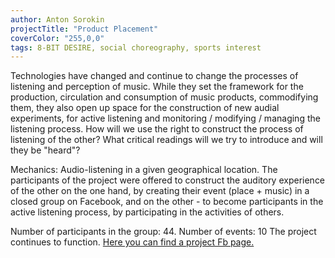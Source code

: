 ```yaml
---
author: Anton Sorokin
projectTitle: "Product Placement"
coverColor: "255,0,0"
tags: 8-BIT DESIRE, social choreography, sports interest
---
```

Technologies have changed and continue to change the processes of listening and perception of music. While they set the framework for the production, circulation and consumption of music products, commodifying them, they also open up space for the construction of new audial experiments, for active listening and monitoring / modifying / managing the listening process. How will we use the right to construct the process of listening of the other? What critical readings will we try to introduce and will they be "heard"?

Mechanics:
Audio-listening in a given geographical location. The participants of the project were offered to construct the auditory experience of the other on the one hand, by creating their event (place + music) in a closed group on Facebook, and on the other - to become participants in the active listening process, by participating in the activities of others.

Number of participants in the group: 44.
Number of events: 10
The project continues to function. [Here you can find a project Fb page.][1]

[1]:	https://www.facebook.com/groups/1008858615875973/